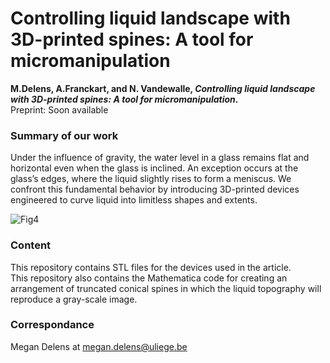 # Controlling liquid landscape with 3D-printed spines: A tool for micromanipulation
**M.Delens, A.Franckart, and N. Vandewalle, *Controlling liquid landscape with 3D-printed spines: A tool for micromanipulation*.**   
Preprint: Soon available

### Summary of our work 
Under the influence of gravity, the water level in a glass remains flat and horizontal even when the glass is inclined. An exception occurs at the glass’s edges, where the liquid slightly rises to form a meniscus. We confront this fundamental behavior by introducing 3D-printed devices engineered to curve liquid into limitless shapes and extents.

![Fig4](https://github.com/GRASP-LAB/3D-printed-spines/assets/148266194/afea9a47-abf7-4ee6-9786-078f2293f98a)

### Content
This repository contains STL files for the devices used in the article.  
This repository also contains the Mathematica code for creating an arrangement of truncated conical spines in which the liquid topography will reproduce a gray-scale image. 

### Correspondance 
Megan Delens at megan.delens@uliege.be
